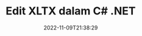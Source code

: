 ---
############################# Static ############################
layout: "auto-gen-editor"
date: 2022-11-09T21:38:29
draft: false
otherformats: doc docx docm dotx xls xlsx xlsm ppt pptx pptm mobi epub html mhtml txt xml csv pdf xps msg

############################# Head ############################
head_title: "XLTX Editor — Edit XLTX dalam C# .NET"
head_description: "Bagaimana untuk mengedit XLTX dalam C# .NET menggunakan beberapa baris kod? Gunakan API pemprosesan dokumen GroupDocs untuk mengedit, mengemas kini dan menyimpan 30+ format fail."

############################# Header ############################
title: "Edit XLTX dalam C# .NET"
description: "Pengeditan XLTX yang berkesan dan mantap menggunakan GroupDocs.Editor sebelah pelayan untuk API C# .NET, tanpa menggunakan sebarang perisian seperti Microsoft atau Open Office."
bg_image: "https://cms.admin.containerize.com/templates/aspose/App_Themes/V3/images/bg/header1.png"
bg_overlay: false
button:
    enable: true
    icon: "fas fa-arrow-down"
    label: "Muat turun Percubaan Percuma"
    link: "https://downloads.groupdocs.com/editor/net"

############################# SubMenu ############################
submenu:
    enable: true

    left:
        img_alt: "GroupDocs.Editor for .NET"
        image: "https://cms.admin.containerize.com/templates/groupdocs/images/product-logos/90x90-noborder/groupdocs-editor-net.png"
        product: "GroupDocs.Editor"
        platform: ".NET"

    middle:
        button:

            # button loop
            - link: "https://apireference.groupdocs.com/editor/net"
              text: "Rujukan API"

            # button loop
            - link: "https://github.com/groupdocs-editor"
              text: "Contoh Kod"

            # button loop
            - link: "https://products.groupdocs.app/editor/family"
              text: "Demo Langsung"

            # button loop
            - link: "https://purchase.groupdocs.com/pricing/editor/net"
              text: "penentuan harga"

    right:
        link_download: "https://downloads.groupdocs.com/editor"
        link_learn: "https://docs.groupdocs.com/editor/net"
        link_buy: "https://purchase.groupdocs.com"

############################# About ############################
about:
    enable: true
    title: "Mengenai API GroupDocs.Editor for .NET."
    content: |
        API [GroupDocs.Editor for .NET](/ms/editor/net/) ialah pilihan yang tepat untuk mengedit dokumen dan pembentangan Microsoft Word, Excel, PowerPoint, Open Office. GroupDocs.Editor ialah API kendiri yang sesuai untuk sistem sisi pelayan dan bahagian belakang yang memerlukan prestasi tinggi. Ia tidak bergantung pada mana-mana perisian seperti Microsoft atau Open Office.

############################# Steps ############################
steps:
    enable: true
    title_left: "Langkah-langkah untuk Mengedit XLTX dalam C#"
    content_left: |
        [GroupDocs.Editor for .NET](/ms/editor/net/) menyediakan cara yang mudah dan mudah untuk pembangun mengedit fail XLTX menggunakan beberapa baris kod.
        * Buat contoh kelas `Editor` dengan laluan fail wajib atau strim dan kelas `SpreadsheetLoadOptions` pilihan dan muatkan fail XLTX
        * Cipta & tetapkan contoh kelas `SpreadsheetEditOptions` untuk format fail XLTX
        * Panggil kaedah `Editor.Edit()` dan dapatkan XLTX dokumen dalam format HTML yang boleh diedit dengan mudah dengan mana-mana editor WYSIWYG.
        * Panggil kaedah `Editor.Save()` dan simpan fail XLTX yang diedit menggunakan kelas `SpreadsheetSaveOptions`

        
    title_right: "Keperluan Sistem"
    content_right: |
        Pengeditan dokumen asas dengan API GroupDocs.Editor for .NET boleh dilakukan dengan melaksanakan beberapa langkah mudah. API kami disokong pada semua platform dan sistem pengendalian utama. Sebelum melaksanakan kod di bawah, sila pastikan anda mempunyai prasyarat berikut dipasang pada sistem anda.

        * Sistem Pengendalian: Microsoft Windows, Linux, MacOS
        * Persekitaran Pembangunan: Microsoft Visual Studio, Xamarin, MonoDevelop
        * Rangka kerja: .NET Framework, .NET Standard, .NET Core, Mono
        * Dapatkan versi terkini GroupDocs.Editor for .NET yang dimuat turun daripada [NuGet](https://www.nuget.org/packages/groupdocs.editor)
        
    code: |        
        ```csharp
        // Load the XLTX file into Editor with the optional SpreadsheetLoadOptions
        Editor editor = new Editor("source.xltx", delegate { return new SpreadsheetLoadOptions(); });

        // Create and adjust the edit options
        SpreadsheetEditOptions editOptions = new SpreadsheetEditOptions();
        editOptions.WorksheetIndex = 1;//select a tab (worksheet) to edit

        // Open input XLTX document for edit — obtain an intermediate document, that can be edited
        EditableDocument beforeEdit = editor.Edit(editOptions);

        // Grab XLTX document content and associated resources from editable document
        string content = beforeEdit.GetContent();

        // Send the content to WYSIWYG-editor, edit it there, and send edited content back to the server-side
        // This step simulates a such operation
        string updatedContent = content.Replace("Cell Text", "Edited Cell Text");

        // Grab edited content and resources from WYSIWYG-editor and create a new EditableDocument instance from it
        EditableDocument afterEdit = EditableDocument.FromMarkup(updatedContent, null);

        // Create a save options and select a desired output format
        SpreadsheetSaveOptions saveOptions = new SpreadsheetSaveOptions(Formats.SpreadsheetFormats.Xltx);

        // Save edited XLTX document to the file
        editor.Save(afterEdit, "edited.xltx", saveOptions);
        ```
        
############################# Demos ############################
demos:
    enable: true
    title: "XLTX Demo Langsung Editor"
    content: |
        Edit XLTX sekarang dengan melawati tapak web [GroupDocs.Editor Live Demos](https://products.groupdocs.app/editor/family).
        Demo langsung mempunyai faedah berikut
        
############################# More Formats ############################
more_formats:
    enable: true
    title: "Editor Disokong Lain"
    content: |
        Anda juga boleh mengedit format fail lain. Sila lihat senarai lengkap di bawah.


############################# Back to top ###############################
back_to_top:
    enable: true
---